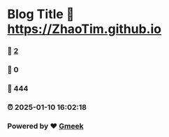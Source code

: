 # Blog Title :link: https://ZhaoTim.github.io 
### :page_facing_up: [2](https://ZhaoTim.github.io/tag.html) 
### :speech_balloon: 0 
### :hibiscus: 444 
### :alarm_clock: 2025-01-10 16:02:18 
### Powered by :heart: [Gmeek](https://github.com/Meekdai/Gmeek)
